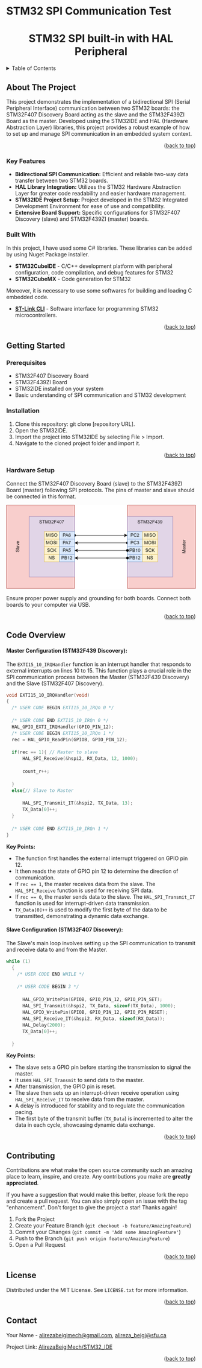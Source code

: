 # STM32 SPI Communication Test

<!-- PROJECT LOGO -->


  <h1 align="center">STM32 SPI built-in with HAL Peripheral</h1>



<!-- TABLE OF CONTENTS -->
<details>
  <summary>Table of Contents</summary>
  <ol>
    <li>
      <a href="#about-the-project">About The Project</a>
      <ul>
        <li><a href="#built-with">Built With</a></li>
      </ul>
    </li>
    <li>
      <a href="#getting-started">Getting Started</a>
      <ul>
        <li><a href="#prerequisites">Prerequisites</a></li>
        <li><a href="#installation">Installation</a></li>
      </ul>
    </li>
    <li><a href="#Code-overview">Code Overview</a></li>
    <li><a href="#contributing">Contributing</a></li>
    <li><a href="#license">License</a></li>
    <li><a href="#contact">Contact</a></li>
  </ol>
</details>



 
## About The Project

This project demonstrates the implementation of a bidirectional SPI (Serial Peripheral Interface) communication between two STM32 boards: the STM32F407 Discovery Board acting as the slave and the STM32F439ZI Board as the master. Developed using the STM32IDE and HAL (Hardware Abstraction Layer) libraries, this project provides a robust example of how to set up and manage SPI communication in an embedded system context.

<p align="right">(<a href="#readme-top">back to top</a>)</p>

### Key Features

* **Bidirectional SPI Communication:** Efficient and reliable two-way data transfer between two STM32 boards.
* **HAL Library Integration:** Utilizes the STM32 Hardware Abstraction Layer for greater code readability and easier hardware management.
* **STM32IDE Project Setup:** Project developed in the STM32 Integrated Development Environment for ease of use and compatibility.
* **Extensive Board Support:** Specific configurations for STM32F407 Discovery (slave) and STM32F439ZI (master) boards.

### Built With

 In this project, I have used some C# libraries. These libraries can be added by using Nuget Package installer.

* **STM32CubeIDE** - C/C++ development platform with peripheral configuration, code compilation, and debug features for STM32
* **STM32CubeMX** - Code generation for STM32

Moreover, it is necessary to use some softwares for building and loading C embedded code. 

* **[ST-Link CLI](https://www.st.com/en/development-tools/stsw-link004.html)** - Software interface for programming STM32 microcontrollers.
  
<p align="right">(<a href="#readme-top">back to top</a>)</p>



<!-- GETTING STARTED -->
## Getting Started
<!-- 
This is an example of how you may give instructions on setting up your project locally.
To get a local copy up and running follow these simple example steps.
-->
### Prerequisites

* STM32F407 Discovery Board
* STM32F439ZI Board
* STM32IDE installed on your system
* Basic understanding of SPI communication and STM32 development

### Installation

1. Clone this repository: git clone [repository URL].
2. Open the STM32IDE.
3. Import the project into STM32IDE by selecting File > Import.
4. Navigate to the cloned project folder and import it.

<p align="right">(<a href="#readme-top">back to top</a>)</p>

### Hardware Setup
Connect the STM32F407 Discovery Board (slave) to the STM32F439ZI Board (master) following SPI protocols.
The pins of master and slave should be connected in this format.

<div align="center">
  <a>
    <img src="image/spi1.drawio.png" >
  </a>
</div> 

Ensure proper power supply and grounding for both boards.
Connect both boards to your computer via USB.

<p align="right">(<a href="#readme-top">back to top</a>)</p>

## Code Overview
#### Master Configuration (STM32F439 Discovery): 
The `EXTI15_10_IRQHandler` function is an interrupt handler that responds to external interrupts on lines 10 to 15. This function plays a crucial role in the SPI communication process between the Master (STM32F439 Discovery) and the Slave (STM32F407 Discovery).

```c
void EXTI15_10_IRQHandler(void)
{
  /* USER CODE BEGIN EXTI15_10_IRQn 0 */

  /* USER CODE END EXTI15_10_IRQn 0 */
  HAL_GPIO_EXTI_IRQHandler(GPIO_PIN_12);
  /* USER CODE BEGIN EXTI15_10_IRQn 1 */
  rec = HAL_GPIO_ReadPin(GPIOB, GPIO_PIN_12);

  if(rec == 1){ // Master to slave
	  HAL_SPI_Receive(&hspi2, RX_Data, 12, 1000);
	  
	  count_r++;

  }
  else{// Slave to Master
	  
	  HAL_SPI_Transmit_IT(&hspi2, TX_Data, 13);
	  TX_Data[0]++;
  }

  /* USER CODE END EXTI15_10_IRQn 1 */
}
```
**Key Points:**

* The function first handles the external interrupt triggered on GPIO pin 12.
* It then reads the state of GPIO pin 12 to determine the direction of communication.
* If `rec == 1`, the master receives data from the slave. The `HAL_SPI_Receive` function is used for receiving SPI data.
* If `rec == 0`, the master sends data to the slave. The `HAL_SPI_Transmit_IT` function is used for interrupt-driven data transmission.
* `TX_Data[0]++` is used to modify the first byte of the data to be transmitted, demonstrating a dynamic data exchange.

#### Slave Configuration (STM32F407 Discovery): 
The Slave's main loop involves setting up the SPI communication to transmit and receive data to and from the Master.

```c
while (1)
  {
    /* USER CODE END WHILE */

    /* USER CODE BEGIN 3 */

	  HAL_GPIO_WritePin(GPIOB, GPIO_PIN_12, GPIO_PIN_SET);
	  HAL_SPI_Transmit(&hspi2, TX_Data, sizeof(TX_Data), 1000);
	  HAL_GPIO_WritePin(GPIOB, GPIO_PIN_12, GPIO_PIN_RESET);
	  HAL_SPI_Receive_IT(&hspi2, RX_Data, sizeof(RX_Data));
	  HAL_Delay(2000);
	  TX_Data[0]++;

  }
```

**Key Points:**

* The slave sets a GPIO pin before starting the transmission to signal the master.
* It uses `HAL_SPI_Transmit` to send data to the master.
* After transmission, the GPIO pin is reset.
* The slave then sets up an interrupt-driven receive operation using `HAL_SPI_Receive_IT` to receive data from the master.
* A delay is introduced for stability and to regulate the communication pacing.
* The first byte of the transmit buffer (`TX_Data`) is incremented to alter the data in each cycle, showcasing dynamic data exchange.

<p align="right">(<a href="#Code-overview">back to top</a>)</p>

<!-- CONTRIBUTING -->
## Contributing

Contributions are what make the open source community such an amazing place to learn, inspire, and create. Any contributions you make are **greatly appreciated**.

If you have a suggestion that would make this better, please fork the repo and create a pull request. You can also simply open an issue with the tag "enhancement".
Don't forget to give the project a star! Thanks again!

1. Fork the Project
2. Create your Feature Branch (`git checkout -b feature/AmazingFeature`)
3. Commit your Changes (`git commit -m 'Add some AmazingFeature'`)
4. Push to the Branch (`git push origin feature/AmazingFeature`)
5. Open a Pull Request

<p align="right">(<a href="#readme-top">back to top</a>)</p>


<!-- LICENSE -->
## License
 
Distributed under the MIT License. See `LICENSE.txt` for more information.

<p align="right">(<a href="#readme-top">back to top</a>)</p>



<!-- CONTACT -->
## Contact

Your Name - alirezabeigimech@gmail.com, alireza_beigi@sfu.ca

Project Link: [AlirezaBeigiMech/STM32_IDE](https://github.com/AlirezaBeigiMech/STM32_IDE)

<p align="right">(<a href="#readme-top">back to top</a>)</p>



